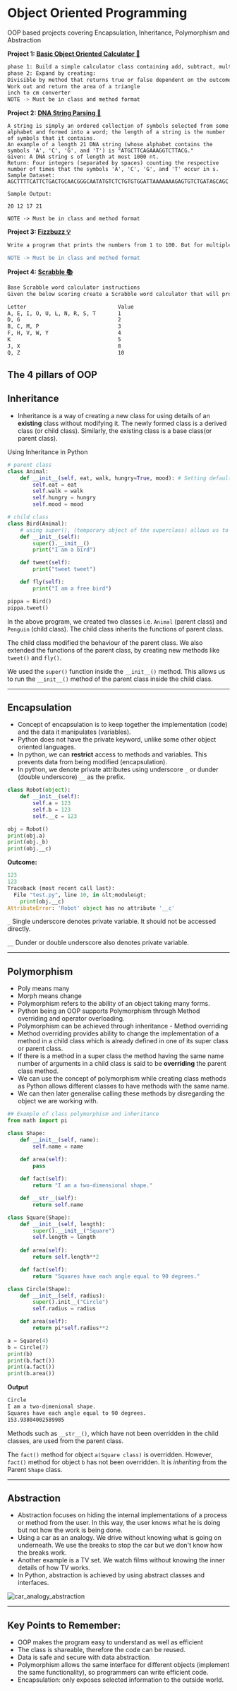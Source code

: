 # Object Oriented Programming

OOP based projects covering Encapsulation, Inheritance, Polymorphism and Abstraction

**Project 1: [Basic Object Oriented Calculator	:abacus:](calculator.py)**
``` bash
phase 1: Build a simple calculator class containing add, subtract, multiply, divide.
phase 2: Expand by creating:
Divisible by method that returns true or false dependent on the outcome
Work out and return the area of a triangle
inch to cm converter
NOTE -> Must be in class and method format
```

**Project 2: [DNA String Parsing :dna:](dnastring.py)**
```
A string is simply an ordered collection of symbols selected from some alphabet and formed into a word; the length of a string is the number of symbols that it contains.
An example of a length 21 DNA string (whose alphabet contains the symbols 'A', 'C', 'G', and 'T') is "ATGCTTCAGAAAGGTCTTACG."
Given: A DNA string s of length at most 1000 nt.
Return: Four integers (separated by spaces) counting the respective number of times that the symbols 'A', 'C', 'G', and 'T' occur in s.
Sample Dataset:
AGCTTTTCATTCTGACTGCAACGGGCAATATGTCTCTGTGTGGATTAAAAAAAGAGTGTCTGATAGCAGC

Sample Output:

20 12 17 21

NOTE -> Must be in class and method format
```

**Project 3: [Fizzbuzz :bulb:](fizzbuzz.py)**

``` bash
Write a program that prints the numbers from 1 to 100. But for multiples of three print “Fizz” instead of the number and for the multiples of five print “Buzz”. For numbers which are multiples of both three and five print “FizzBuzz”."

NOTE -> Must be in class and method format
```

**Project 4: [Scrabble :books:](scrabble.py)**

``` bash
Base Scrabble word calculator instructions
Given the below scoring create a Scrabble word calculator that will provide the correct scores dependent on the string provided.

Letter                             Value
A, E, I, O, U, L, N, R, S, T       1
D, G                               2
B, C, M, P                         3
F, H, V, W, Y                      4
K                                  5
J, X                               8
Q, Z                               10

```

## The 4 pillars of OOP

## Inheritance 
- Inheritance is a way of creating a new class for using details of an **existing** class without modifying it. The newly formed class is a derived class (or child class). Similarly, the existing class is a base class(or parent class).

Using Inheritance in Python
```python 
# parent class
class Animal:
    def __init__(self, eat, walk, hungry=True, mood): # Setting default value of hunger to True
        self.eat = eat
        self.walk = walk
        self.hungry = hungry
        self.mood = mood

# child class
class Bird(Animal):
    # using super(), (temporary object of the superclass) allows us to access methods of the base class (parent class)
    def __init__(self):
        super().__init__()
        print("I am a bird")

    def tweet(self):
        print("tweet tweet")

    def fly(self):
        print("I am a free bird")

pippa = Bird()
pippa.tweet()
```

In the above program, we created two classes i.e. `Animal` (parent class) and `Penguin` (child class). The child class inherits the functions of parent class. 

The child class modified the behaviour of the parent class. We also extended the functions of the parent class, by creating new methods like `tweet()` and `fly()`.

We used the `super()` function inside the `__init__()` method. This allows us to run the `__init__()` method of the parent class inside the child class. 

---

## Encapsulation 
- Concept of encapsulation is to keep together the implementation (code) and the data it manipulates (variables). 
- Python does not have the private keyword, unlike some other object oriented languages.
- In python, we can **restrict** access to methods and variables. This prevents data from being modified (encapsulation).
- In python, we denote private attributes using underscore `_` or dunder (double underscore) `__` as the prefix.

```python
class Robot(object):
    def __init__(self):
        self.a = 123
        self.b = 123
        self.__c = 123

obj = Robot()
print(obj.a)
print(obj._b)
print(obj.__c)
```

**Outcome:**

```python
123
123
Traceback (most recent call last):
  File "test.py", line 10, in &lt;module&gt;
    print(obj.__c)
AttributeError: 'Robot' object has no attribute '__c' 
```


`_` Single underscore denotes private variable. It should not be accessed directly. 

`__` Dunder or double underscore also denotes private variable. 

---

## Polymorphism
- Poly means many 
- Morph means change 
- Polymorphism refers to the ability of an object taking many forms. 
- Python being an OOP supports Polymorphism through Method overriding and operator overloading. 
- Polymorphism can be achieved through inheritance - Method overriding
- Method overriding provides ability to change the implementation of a method in a child class which is already defined in one of its super class or parent class. 
- If there is a method in a super class the method having the same name number of arguments in a child class is said to be **overriding** the parent class method. 
- We can use the concept of polymorphism while creating class methods as Python allows different classes to have methods with the same name. 
- We can then later generalise calling these methods by disregarding the object we are working with. 

```python
## Example of class polymorphism and inheritance 
from math import pi

class Shape: 
    def __init__(self, name):
        self.name = name

    def area(self):
        pass
    
    def fact(self):
        return "I am a two-dimensional shape."

    def __str__(self):
        return self.name

class Square(Shape):
    def __init__(self, length):
        super().__init__("Square")
        self.length = length
    
    def area(self):
        return self.length**2

    def fact(self):
        return "Squares have each angle equal to 90 degrees."

class Circle(Shape):
    def __init__(self, radius):
        super().init__("Circle")
        self.radius = radius

    def area(self):
        return pi*self.radius**2

a = Square(4)
b = Circle(7)
print(b)
print(b.fact())
print(a.fact())
print(b.area())
```

**Output**

```bash
Circle
I am a two-dimenional shape.
Squares have each angle equal to 90 degrees.
153.93804002589985
```

Methods such as `__str__()`, which have not been overridden in the child classes, are used from the parent class. 

The `fact()` method for object `a(Square class)` is overridden. However, `fact()` method for object `b` has not been overridden. It is *inheriting* from the Parent `Shape` class. 

---

## Abstraction 
- Abstraction focuses on hiding the internal implementations of a process or method from the user. In this way, the user knows what he is doing but not how the work is being done. 
- Using a car as an analogy. We drive without knowing what is going on underneath. We use the breaks to stop the car but we don't know how the breaks work. 
- Another example is a TV set. We watch films without knowing the inner details of how TV works. 
- In Python, abstraction is achieved by using abstract classes and interfaces.

![car_analogy_abstraction](../../images/car_analogy.jpg)


---

## Key Points to Remember:
- OOP makes the program easy to understand as well as efficient
- The class is shareable, therefore the code can be reused.
- Data is safe and secure with data abstraction.
- Polymorphism allows the same interface for different objects (implement the same functionality), so programmers can write efficient code. 
- Encapsulation: only exposes selected information to the outside world. 
